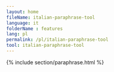 ```yaml
---
layout: home
fileName: italian-paraphrase-tool
language: it
folderName : features
lang: pl
permalink: /pl/italian-paraphrase-tool
tool: italian-paraphrase-tool
---
```

{% include section/paraphrase.html %}